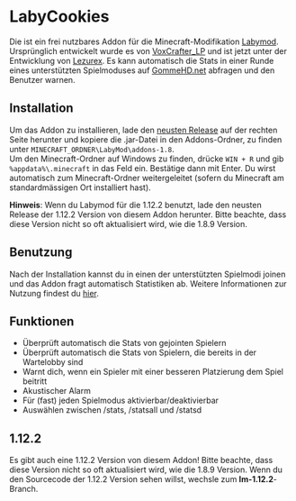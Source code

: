 # LabyCookies
Die ist ein frei nutzbares Addon für die Minecraft-Modifikation [Labymod](https://labymod.net). Ursprünglich entwickelt wurde es von [VoxCrafter_LP](https://github.com/VoxCrafterLP) und ist jetzt unter der Entwicklung von [Lezurex](https://github.com/Lezurex). Es kann automatisch die Stats in einer Runde eines unterstützten Spielmoduses auf [GommeHD.net](https://gommehd.net) abfragen und den Benutzer warnen.

## Installation
Um das Addon zu installieren, lade den [neusten Release](https://github.com/Lezurex/LabyCookies/releases) auf der rechten Seite herunter und kopiere die .jar-Datei in den Addons-Ordner, zu finden unter `MINECRAFT_ORDNER\LabyMod\addons-1.8`. <br>
Um den Minecraft-Ordner auf Windows zu finden, drücke `WIN + R` und gib `%appdata%\.minecraft` in das Feld ein. Bestätige dann mit Enter. Du wirst automatisch zum Minecraft-Ordner weitergeleitet (sofern du Minecraft am standardmässigen Ort installiert hast).

**Hinweis**: Wenn du Labymod für die 1.12.2 benutzt, lade den neusten Release der 1.12.2 Version von diesem Addon herunter. Bitte beachte, dass diese Version nicht so oft aktualisiert wird, wie die 1.8.9 Version.

## Benutzung
Nach der Installation kannst du in einen der unterstützten Spielmodi joinen und das Addon fragt automatisch Statistiken ab.
Weitere Informationen zur Nutzung findest du [hier](https://github.com/Lezurex/LabyCookies/wiki).

## Funktionen
- Überprüft automatisch die Stats von gejointen Spielern
- Überprüft automatisch die Stats von Spielern, die bereits in der Wartelobby sind
- Warnt dich, wenn ein Spieler mit einer besseren Platzierung dem Spiel beitritt
- Akustischer Alarm
- Für (fast) jeden Spielmodus aktivierbar/deaktivierbar
- Auswählen zwischen /stats, /statsall und /statsd

## 1.12.2
Es gibt auch eine 1.12.2 Version von diesem Addon! Bitte beachte, dass diese Version nicht so oft aktualisiert wird, wie die 1.8.9 Version. Wenn du den Sourcecode der 1.12.2 Version sehen willst, wechsle zum **lm-1.12.2**-Branch.   

